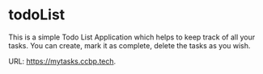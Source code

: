 # todoList
This is a simple Todo List Application which helps to keep track of all your tasks. You can create, mark it as complete, delete the tasks as you wish.

URL: https://mytasks.ccbp.tech.
